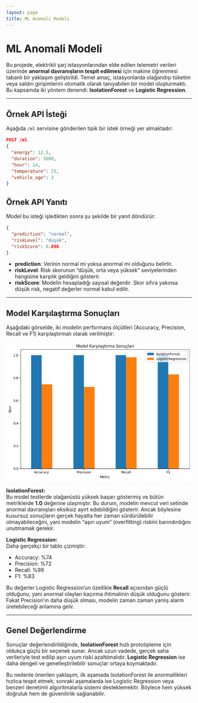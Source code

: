 ```yaml
---
layout: page
title: ML Anomali Modeli
---
```


# ML Anomali Modeli

Bu projede, elektrikli şarj istasyonlarından elde edilen telemetri verileri üzerinde **anormal davranışların tespit edilmesi** için makine öğrenmesi tabanlı bir yaklaşım geliştirildi. Temel amaç, istasyonlarda olağandışı tüketim veya saldırı girişimlerini otomatik olarak tanıyabilen bir model oluşturmaktı. Bu kapsamda iki yöntem denendi: **IsolationForest** ve **Logistic Regression**.

---

## Örnek API İsteği

Aşağıda `/ml` servisine gönderilen tipik bir istek örneği yer almaktadır:

```json
POST /ml
{
  "energy": 12.5,
  "duration": 3600,
  "hour": 14,
  "temperature": 25,
  "vehicle_age": 3
}
```

## Örnek API Yanıtı

Model bu isteği işledikten sonra şu şekilde bir yanıt döndürür:

```json
{
  "prediction": "normal",
  "riskLevel": "düşük",
  "riskScore": 0.096
}
```

- **prediction**: Verinin normal mi yoksa anormal mi olduğunu belirtir.  
- **riskLevel**: Risk skorunun “düşük, orta veya yüksek” seviyelerinden hangisine karşılık geldiğini gösterir.  
- **riskScore**: Modelin hesapladığı sayısal değerdir. Skor sıfıra yakınsa düşük risk, negatif değerler normal kabul edilir.  

---

## Model Karşılaştırma Sonuçları

Aşağıdaki görselde, iki modelin performans ölçütleri (Accuracy, Precision, Recall ve F1) karşılaştırmalı olarak verilmiştir:

![ML Sonuçları](assets/ml-result.png)

**IsolationForest:**  
Bu model testlerde olağanüstü yüksek başarı göstermiş ve bütün metriklerde **1.0** değerine ulaşmıştır. Bu durum, modelin mevcut veri setinde anormal davranışları eksiksiz ayırt edebildiğini gösterir. Ancak böylesine kusursuz sonuçların gerçek hayatta her zaman sürdürülebilir olmayabileceğini, yani modelin “aşırı uyum” (overfitting) riskini barındırdığını unutmamak gerekir.

**Logistic Regression:**  
Daha gerçekçi bir tablo çizmiştir:  
- Accuracy: %74  
- Precision: %72  
- Recall: %98  
- F1: %83  

Bu değerler Logistic Regression’un özellikle **Recall** açısından güçlü olduğunu, yani anormal olayları kaçırma ihtimalinin düşük olduğunu gösterir. Fakat Precision’ın daha düşük olması, modelin zaman zaman yanlış alarm üretebileceği anlamına gelir.  

---

## Genel Değerlendirme

Sonuçlar değerlendirildiğinde, **IsolationForest** hızlı prototipleme için oldukça güçlü bir seçenek sunar. Ancak uzun vadede, gerçek saha verileriyle test edilip aşırı uyum riski azaltılmalıdır. **Logistic Regression** ise daha dengeli ve genelleştirilebilir sonuçlar ortaya koymaktadır.  

Bu nedenle önerilen yaklaşım, ilk aşamada IsolationForest ile anormallikleri hızlıca tespit etmek; sonraki aşamalarda ise Logistic Regression veya benzeri denetimli algoritmalarla sistemi desteklemektir. Böylece hem yüksek doğruluk hem de güvenilirlik sağlanabilir.
